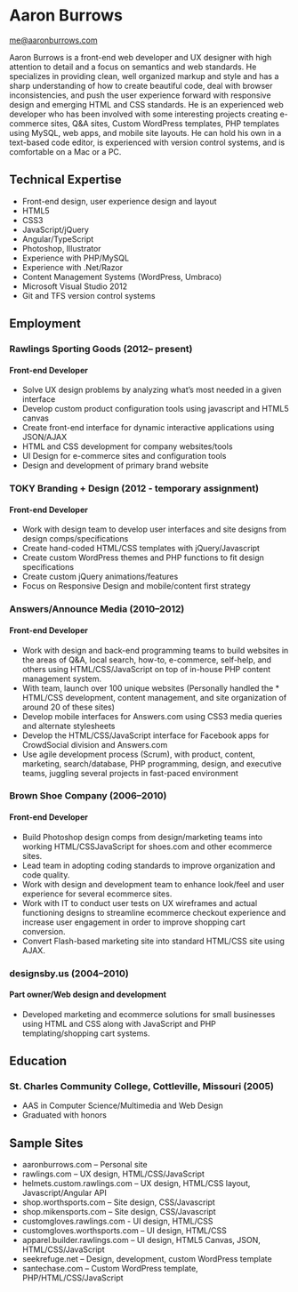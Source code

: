 # Aaron Burrows
me@aaronburrows.com

Aaron Burrows is a front-end web developer and UX designer with high attention to detail and a focus on semantics and web standards. He specializes in providing clean, well organized markup and style and has a sharp understanding of how to create beautiful code, deal with browser inconsistencies, and push the user experience forward with responsive design and emerging HTML and CSS standards. He is an experienced web developer who has been involved with some interesting projects creating e-commerce sites, Q&A sites, Custom WordPress templates, PHP templates using MySQL, web apps, and mobile site layouts. He can hold his own in a text-based code editor, is experienced with version control systems, and is comfortable on a Mac or a PC.

## Technical Expertise
* Front-end design, user experience design and layout
* HTML5
* CSS3
* JavaScript/jQuery
* Angular/TypeScript
* Photoshop, Illustrator
* Experience with PHP/MySQL
* Experience with .Net/Razor
* Content Management Systems (WordPress, Umbraco)
* Microsoft Visual Studio 2012
* Git and TFS version control systems

## Employment
### Rawlings Sporting Goods (2012– present)
#### Front-end Developer
* Solve UX design problems by analyzing what’s most needed in a given interface
* Develop custom product configuration tools using javascript and HTML5 canvas
* Create front-end interface for dynamic interactive applications using JSON/AJAX
* HTML and CSS development for company websites/tools
* UI Design for e-commerce sites and configuration tools
* Design and development of primary brand website

### TOKY Branding + Design (2012 - temporary assignment)
#### Front-end Developer
* Work with design team to develop user interfaces and site designs from design comps/specifications
* Create hand-coded HTML/CSS templates with jQuery/Javascript
* Create custom WordPress themes and PHP functions to fit design specifications
* Create custom jQuery animations/features
* Focus on Responsive Design and mobile/content first strategy

### Answers/Announce Media (2010–2012)
#### Front-end Developer
* Work with design and back-end programming teams to build websites in the areas of Q&A, local search, how-to, e-commerce, self-help, and others using HTML/CSS/JavaScript on top of in-house PHP content management system.
* With team, launch over 100 unique websites (Personally handled the * HTML/CSS development, content management, and site organization of around 20 of these sites)
* Develop mobile interfaces for Answers.com using CSS3 media queries and alternate stylesheets
* Develop the HTML/CSS/JavaScript interface for Facebook apps for CrowdSocial division and Answers.com
* Use agile development process (Scrum), with product, content, marketing, search/database, PHP programming, design, and executive teams, juggling several projects in fast-paced environment

### Brown Shoe Company (2006–2010)
#### Front-end Developer
* Build Photoshop design comps from design/marketing teams into working HTML/CSSJavaScript for shoes.com and other ecommerce sites.
* Lead team in adopting coding standards to improve organization and code quality.
* Work with design and development team to enhance look/feel and user experience for several ecommerce sites.
* Work with IT to conduct user tests on UX wireframes and actual functioning designs to streamline ecommerce checkout experience and increase user engagement in order to improve shopping cart conversion.
* Convert Flash-based marketing site into standard HTML/CSS site using AJAX.

### designsby.us (2004–2010)
#### Part owner/Web design and development
* Developed marketing and ecommerce solutions for small businesses using HTML and CSS along with JavaScript and PHP templating/shopping cart systems.

## Education
### St. Charles Community College, Cottleville, Missouri (2005)
* AAS in Computer Science/Multimedia and Web Design
* Graduated with honors

## Sample Sites
* aaronburrows.com – Personal site
* rawlings.com – UX design, HTML/CSS/JavaScript
* helmets.custom.rawlings.com – UX design, HTML/CSS layout, Javascript/Angular API
* shop.worthsports.com – Site design, CSS/Javascript
* shop.mikensports.com – Site design, CSS/Javascript
* customgloves.rawlings.com - UI design, HTML/CSS
* customgloves.worthsports.com – UI design, HTML/CSS
* apparel.builder.rawlings.com – UI design, HTML5 Canvas, JSON, HTML/CSS/JavaScript
* seekrefuge.net – Design, development, custom WordPress template
* santechase.com – Custom WordPress template, PHP/HTML/CSS/JavaScript
